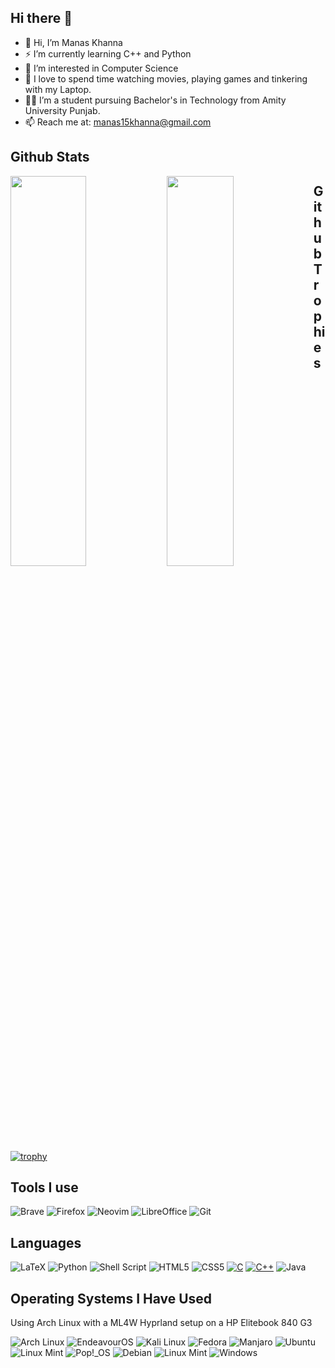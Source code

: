 ## Hi there 👋

<!--
Here are some ideas to get you started:
- 🔭 I’m currently working on ...
- 🌱 I’m currently learning ...
- 👯 I’m looking to collaborate on ...
- 🤔 I’m looking for help with ...
- 💬 Ask me about ...
- 📫 How to reach me: ...
- 😄 Pronouns: ...
- ⚡ Fun fact: ...
-->
- 👋 Hi, I’m Manas Khanna
- ⚡ I’m currently learning C++ and Python
- 👀 I’m interested in Computer Science
- 🌱 I love to spend time watching movies, playing games and tinkering with my Laptop.
- 👨‍💻 I’m a student pursuing Bachelor's in Technology from Amity University Punjab. 
- 📫 Reach me at: manas15khanna@gmail.com
<!-- 🔗 You can check out my [website](https://sohamch08.github.io/) -->

## Github Stats

<img align="left" width="49%" height="40%" src="https://github-readme-stats.vercel.app/api?username=manas15khanna&show_icons=true&theme=tokyonight&hide_border=true"/>
<img align="left" width="46%" height="40%" src="https://github-readme-stats.vercel.app/api/top-langs/?username=manas15khanna&theme=tokyonight&hide_border=true&include_all_commits=true&count_private=false&layout=compact&hide_border=true"/>

## Github Trophies
[![trophy](https://github-profile-trophy.vercel.app/?username=manas15khanna&theme=tokyonight)](https://github.com/ryo-ma/github-profile-trophy)

## Tools I use
![Brave](https://img.shields.io/badge/Brave-FB542B?style=for-the-badge&logo=Brave&logoColor=white)
![Firefox](https://img.shields.io/badge/Firefox-FB542B?style=for-the-badge&logo=Firefox&logoColor=white)
![Neovim](https://img.shields.io/badge/NeoVim-%2357A143.svg?&style=for-the-badge&logo=neovim&logoColor=white)
![LibreOffice](https://img.shields.io/badge/LibreOffice-%2318A303?style=for-the-badge&logo=LibreOffice&logoColor=white)
![Git](https://img.shields.io/badge/git-%23F05033.svg?style=for-the-badge&logo=git&logoColor=white)
<!-- [Obsidian](https://img.shields.io/badge/Obsidian-%23483699.svg?style=for-the-badge&logo=obsidian&logoColor=white) -->

## Languages
![LaTeX](https://img.shields.io/badge/latex-%23008080.svg?style=for-the-badge&logo=latex&logoColor=white)
![Python](https://img.shields.io/badge/python-3670A0?style=for-the-badge&logo=python&logoColor=ffdd54)
![Shell Script](https://img.shields.io/badge/shell_script-%23121011.svg?style=for-the-badge&logo=gnu-bash&logoColor=white)
![HTML5](https://img.shields.io/badge/html5-%23E34F26.svg?style=for-the-badge&logo=html5&logoColor=white)
![CSS5](https://img.shields.io/badge/css3-%231572B6.svg?style=for-the-badge&logo=css3&logoColor=white)
[![C](https://img.shields.io/badge/C-00599C?style=for-the-badge&logo=c&logoColor=white)](#)
[![C++](https://img.shields.io/badge/C++-%2300599C.svg?style=for-the-badge&logo=c%2B%2B&logoColor=white)](#)
![Java](https://img.shields.io/badge/java-%23ED8B00.svg?style=for-the-badge&logo=openjdk&logoColor=white)

<!--
![Markdown](https://img.shields.io/badge/markdown-%23000000.svg?style=for-the-badge&logo=markdown&logoColor=white)
![Java](https://img.shields.io/badge/java-%23ED8B00.svg?style=for-the-badge&logo=openjdk&logoColor=white)
[![Lua](https://img.shields.io/badge/Lua-%232C2D72.svg?style=for-the-badge&logo=lua&logoColor=white)](#) 
[![R](https://img.shields.io/badge/R-%23276DC3.svg?style=for-the-badge&logo=r&logoColor=white)](#) 
-->

## Operating Systems I Have Used
Using Arch Linux with a ML4W Hyprland setup on a HP Elitebook 840 G3

![Arch Linux](https://img.shields.io/badge/-Arch_Linux-1793D1?style=for-the-badge&logo=arch-linux&logoColor=white)
![EndeavourOS](https://img.shields.io/badge/-EndeavourOS-4E4E4E?style=for-the-badge&logo=EndeavourOS&logoColor=white)
![Kali Linux](https://img.shields.io/badge/-Kali_Linux-557C94?style=for-the-badge&logo=Kali%20Linux&logoColor=white)
![Fedora](https://img.shields.io/badge/-Fedora-294172?style=for-the-badge&logo=Fedora&logoColor=white)
![Manjaro](https://img.shields.io/badge/-Manjaro-35BF5C?style=for-the-badge&logo=Manjaro&logoColor=white)
![Ubuntu](https://img.shields.io/badge/-Ubuntu-E95420?style=for-the-badge&logo=Ubuntu&logoColor=white)
![Linux Mint](https://img.shields.io/badge/-Linux_Mint-87CF3E?style=for-the-badge&logo=Linux%20Mint&logoColor=white)
![Pop!_OS](https://img.shields.io/badge/-Pop!__OS-48B9C7?style=for-the-badge&logo=PopOS&logoColor=white)
![Debian](https://img.shields.io/badge/Debian-D70A53?style=for-the-badge&logo=debian&logoColor=white)
![Linux Mint](https://img.shields.io/badge/Linux%20Mint-87CF3E?style=for-the-badge&logo=Linux%20Mint&logoColor=white)
![Windows](https://img.shields.io/badge/-Windows-0078D6?style=for-the-badge&logo=Windows&logoColor=white)

<!--[![macOS](https://img.shields.io/badge/macOS-000000?style=for-the-badge&logo=apple&logoColor=F0F0F0)](#)-->
